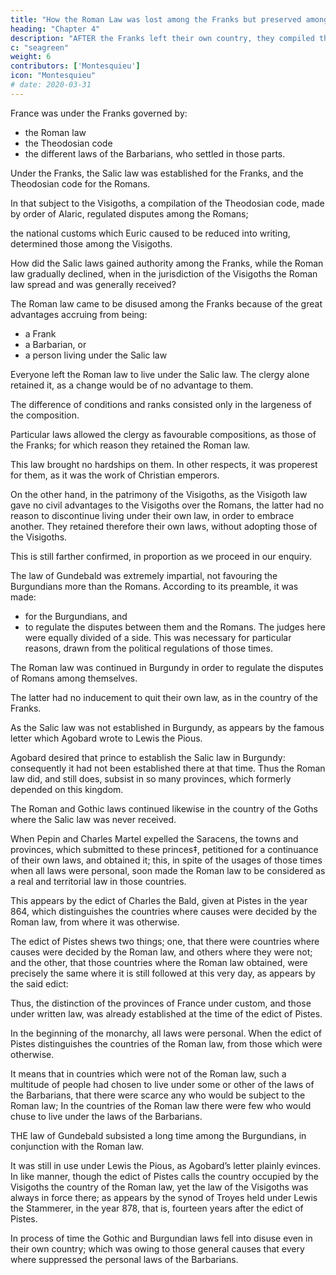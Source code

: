 ```yaml
---
title: "How the Roman Law was lost among the Franks but preserved among the Goths and Burgundians"
heading: "Chapter 4"
description: "AFTER the Franks left their own country, they compiled the Salic laws with the help of their own sages"
c: "seagreen"
weight: 6
contributors: ['Montesquieu']
icon: "Montesquieu"
# date: 2020-03-31
---
```




France was under the Franks governed by: 
- the Roman law
- the Theodosian code
- the different laws of the Barbarians, who settled in those parts.

Under the Franks, the Salic law was established for the Franks, and the Theodosian code for the Romans.

In that subject to the Visigoths, a compilation of the Theodosian code, made by order of Alaric, regulated disputes among the Romans; 

the national customs which Euric caused to be reduced into writing, determined those among the Visigoths. 

How did the Salic laws gained authority among the Franks, while the Roman law gradually declined, when in the jurisdiction of the Visigoths the Roman law spread and was generally received?

The Roman law came to be disused among the Franks because of the great advantages accruing from being: 
- a Frank
- a Barbarian, or
- a person living under the Salic law

Everyone left the Roman law to live under the Salic law. The clergy alone retained it, as a change would be of no advantage to them. 

The difference of conditions and ranks consisted only in the largeness of the composition. 

Particular laws allowed the clergy as favourable compositions, as those of the Franks; for which reason they retained the Roman law. 

This law brought no hardships on them. In other respects, it was properest for them, as it was the work of Christian emperors.

On the other hand, in the patrimony of the Visigoths, as the Visigoth law gave no civil advantages to the Visigoths over the Romans, the latter had no reason to discontinue living under their own law, in order to embrace another. They retained therefore their own laws, without adopting those of the Visigoths.

This is still farther confirmed, in proportion as we proceed in our enquiry. 

The law of Gundebald was extremely impartial, not favouring the Burgundians more than the Romans. According to its preamble, it was made: 
- for the Burgundians, and
- to regulate the disputes between them and the Romans. The judges here were equally divided of a side. This was necessary for particular reasons, drawn from the political regulations of those times. 

The Roman law was continued in Burgundy in order to regulate the disputes of Romans among themselves. 

The latter had no inducement to quit their own law, as in the country of the Franks.

As the Salic law was not established in Burgundy, as appears by the famous letter which Agobard wrote to Lewis the Pious.

Agobard desired that prince to establish the Salic law in Burgundy:  consequently it had not been established there at that time. Thus the Roman law did, and still does, subsist in so many provinces, which formerly depended on this kingdom.

The Roman and Gothic laws continued likewise in the country of the Goths where the Salic law was never received. 

When Pepin and Charles Martel expelled the Saracens, the towns and provinces, which submitted to these princes‡, petitioned for a continuance of their own laws, and obtained it; this, in spite of the usages of those times when all laws were personal, soon made the Roman law to be considered as a real and territorial law in those countries.

This appears by the edict of Charles the Bald, given at Pistes in the year 864, which distinguishes the countries where causes were decided by the Roman law, from where it was otherwise.

The edict of Pistes shews two things; one, that there were countries where causes were decided by the Roman law, and others where they were not; and the other, that those countries where the Roman law obtained, were precisely the same where it is still followed at this very day, as appears by the said edict: 

Thus, the distinction of the provinces of France under custom, and those under written law, was already established at the time of the edict of Pistes.

In the beginning of the monarchy, all laws were personal. When the edict of Pistes distinguishes the countries of the Roman law, from those which were otherwise.
    
It means that in countries which were not of the Roman law, such a multitude of people had chosen to live under some or other of the laws of the Barbarians, that there were scarce any who would be subject to the Roman law;
In the countries of the Roman law there were few who would chuse to live under the laws of the Barbarians.

<!-- I am not ignorant, that what is here advanced will be reckoned new;
But if the things which I assert be true, surely they are very ancient.
After all, what great matter is it, whether they come from me, from the Valesius’s, or from the Bignons? -->

THE law of Gundebald subsisted a long time among the Burgundians, in conjunction with the Roman law.

It was still in use under Lewis the Pious, as Agobard’s letter plainly evinces.
In like manner, though the edict of Pistes calls the country occupied by the Visigoths the country of the Roman law, yet the law of the Visigoths was always in force there;
as appears by the synod of Troyes held under Lewis the Stammerer, in the year 878, that is, fourteen years after the edict of Pistes.

In process of time the Gothic and Burgundian laws fell into disuse even in their own country; which was owing to those general causes that every where suppressed the personal laws of the Barbarians.
